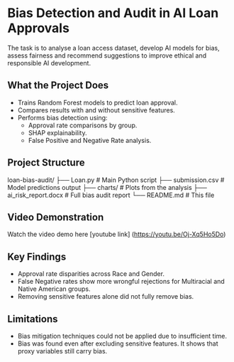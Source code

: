 # Bias Detection and Audit in AI Loan Approvals
The task is to analyse a loan access dataset, develop AI models for bias, assess fairness and recommend suggestions to improve ethical and responsible AI development. 
## What the Project Does
* Trains Random Forest models to predict loan approval.
* Compares results with and without sensitive features.
* Performs bias detection using:
    * Approval rate comparisons by group.
    * SHAP explainability.
    * False Positive and Negative Rate analysis.
 
## Project Structure
loan-bias-audit/
├── Loan.py                # Main Python script
├── submission.csv         # Model predictions output
├── charts/                # Plots from the analysis
├── ai_risk_report.docx    # Full bias audit report
└── README.md              # This file

 
## Video Demonstration
Watch the video demo here  [youtube link] (https://youtu.be/Oj-Xq5Ho5Do)

## Key Findings
* Approval rate disparities across Race and Gender.
* False Negative rates show more wrongful rejections for Multiracial and Native American groups.
* Removing sensitive features alone did not fully remove bias.

## Limitations
* Bias mitigation techniques could not be applied due to insufficient time.
* Bias was found even after excluding sensitive features. It shows that proxy variables still carry bias.
